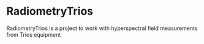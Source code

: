 # RadiometryTrios
RadiometryTrios is a project to work with hyperspectral field measurements from Trios equipment
